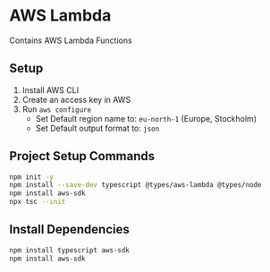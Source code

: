 # AWS Lambda

Contains AWS Lambda Functions

## Setup

1. Install AWS CLI
2. Create an access key in AWS
3. Run `aws configure`
   - Set Default region name to: `eu-north-1` (Europe, Stockholm)
   - Set Default output format to: `json`

## Project Setup Commands

```sh
npm init -y
npm install --save-dev typescript @types/aws-lambda @types/node
npm install aws-sdk
npx tsc --init
```

## Install Dependencies

```sh
npm install typescript aws-sdk
npm install aws-sdk
```

